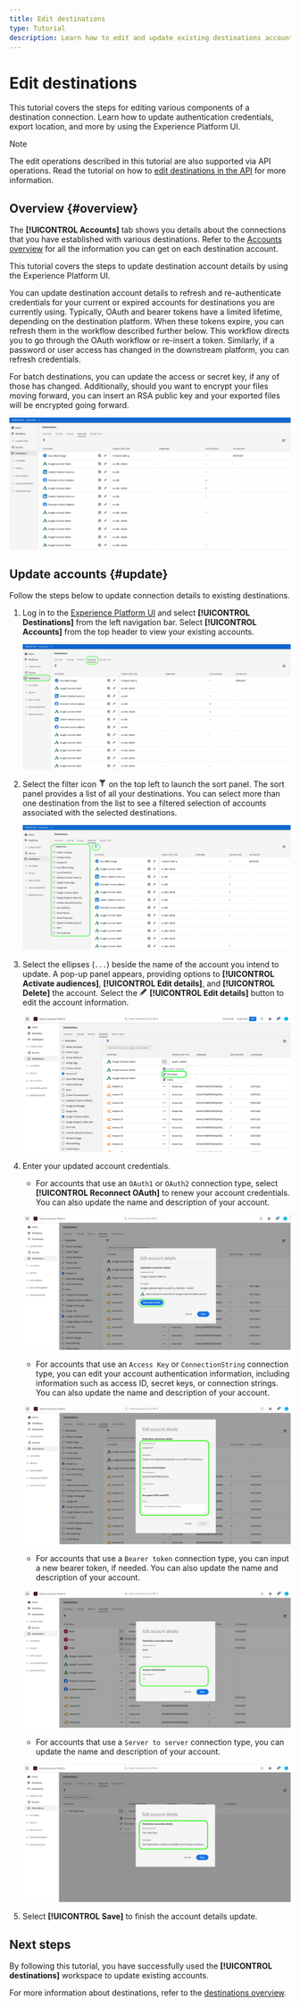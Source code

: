 ```yaml
---
title: Edit destinations
type: Tutorial
description: Learn how to edit and update existing destinations accounts in the Adobe Experience Platform UI
---
```

# Edit destinations

This tutorial covers the steps for editing various components of a destination connection. Learn how to update authentication credentials, export location, and more by using the Experience Platform UI.

>[!NOTE]
>
> The edit operations described in this tutorial are also supported via API operations. Read the tutorial on how to [edit destinations in the API](/help/destinations/api/edit-destination.md) for more information.

## Overview {#overview}

The **[!UICONTROL Accounts]** tab shows you details about the connections that you have established with various destinations. Refer to the [Accounts overview](../ui/destinations-workspace.md#accounts) for all the information you can get on each destination account.

This tutorial covers the steps to update destination account details by using the Experience Platform UI.

You can update destination account details to refresh and re-authenticate credentials for your current or expired accounts for destinations you are currently using. Typically, OAuth and bearer tokens have a limited lifetime, depending on the destination platform. When these tokens expire, you can refresh them in the workflow described further below. This workflow directs you to go through the OAuth workflow or re-insert a token. Similarly, if a password or user access has changed in the downstream platform, you can refresh credentials.

For batch destinations, you can update the access or secret key, if any of those has changed. Additionally, should you want to encrypt your files moving forward, you can insert an RSA public key and your exported files will be encrypted going forward.

![Accounts tab](../assets/ui/update-accounts/destination-accounts.png)

## Update accounts {#update}

Follow the steps below to update connection details to existing destinations.

1. Log in to the [Experience Platform UI](https://platform.adobe.com/) and select **[!UICONTROL Destinations]** from the left navigation bar. Select **[!UICONTROL Accounts]** from the top header to view your existing accounts.

    ![Accounts tab](../assets/ui/update-accounts/accounts-tab.png)

2. Select the filter icon ![Filter-icon](/help/images/icons/filter.png) on the top left to launch the sort panel. The sort panel provides a list of all your destinations. You can select more than one destination from the list to see a filtered selection of accounts associated with the selected destinations.

    ![Filter destination accounts](../assets/ui/update-accounts/filter-accounts.png)

3. Select the ellipses (`...`) beside the name of the account you intend to update. A pop-up panel appears, providing options to **[!UICONTROL Activate audiences]**, **[!UICONTROL Edit details]**, and **[!UICONTROL Delete]** the account. Select the ![Edit details button](/help/images/icons/edit.png) **[!UICONTROL Edit details]** button to edit the account information.

    ![Edit account](../assets/ui/update-accounts/accounts-edit.png)

4. Enter your updated account credentials.
   
   * For accounts that use an `OAuth1` or `OAuth2` connection type, select **[!UICONTROL Reconnect OAuth]** to renew your account credentials. You can also update the name and description of your account.
    
    ![Edit details OAuth](../assets/ui/update-accounts/edit-details-oauth.png)

   * For accounts that use an `Access Key` or `ConnectionString` connection type, you can edit your account authentication information, including information such as access ID, secret keys, or connection strings. You can also update the name and description of your account.

    ![Edit details Access Key](../assets/ui/update-accounts/edit-details-key.png)

    * For accounts that use a `Bearer token` connection type, you can input a new bearer token, if needed. You can also update the name and description of your account.

    ![Edit details Bearer token](../assets/ui/update-accounts/edit-details-bearer.png)

    * For accounts that use a `Server to server` connection type, you can update the name and description of your account.

    ![Edit details Server-to-server](../assets/ui/update-accounts/edit-details-s2s.png)

5. Select **[!UICONTROL Save]** to finish the account details update.

## Next steps

By following this tutorial, you have successfully used the **[!UICONTROL destinations]** workspace to update existing accounts.

For more information about destinations, refer to the [destinations overview](../catalog/overview.md).